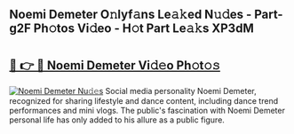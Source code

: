 ## Noemi Demeter O𝚗lyf𝚊ns Le𝚊𝚔ed N𝚞𝚍es - Part-g2F Ph𝚘tos Vi𝚍eo - H𝚘t Part Le𝚊𝚔s XP3dM

# <h2><a href="http://hf7qg4.feru.top/?c=Noemi+Demeter">🔗 👉 🔴 Noemi Demeter Vi𝚍𝚎o Ph𝚘t𝚘𝚜</a></h2>

[![Noemi Demeter Nu𝚍𝚎s](https://i.imgur.com/0TWrTi3.gif)](http://hf7qg4.feru.top/?c=Noemi+Demeter)
Social media personality Noemi Demeter, recognized for sharing lifestyle and dance content, including dance trend performances and mini vlogs. The public's fascination with Noemi Demeter personal life has only added to his allure as a public figure. 
